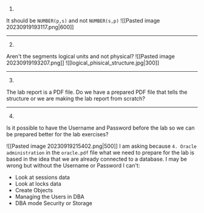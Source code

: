 1.
It should be `NUMBER(p,s)` and not `NUMBER(s,p)`
![[Pasted image 20230919193117.png|600]]


---
2.
Aren't the segments logical units and not physical?
![[Pasted image 20230919193207.png]]
![[logical_phisical_structure.jpg|300]]

---
3.
The lab report is a PDF file. Do we have a prepared PDF file that tells the structure or we are making the lab report from scratch?

---
4.
Is it possible to have the Username and Password before the lab so we can be prepared better for the lab exercises?


![[Pasted image 20230919215402.png|500]]
I am asking because `4. Oracle administration` in the `oracle.pdf` file what we need to prepare for the lab is based in the idea that we are already connected to a database.
I may be wrong but without the Username or Password I can't:
-  Look at sessions data
-  Look at locks data
-  Create Objects
-  Managing the Users in DBA
-  DBA mode Security or Storage